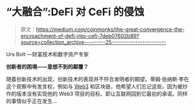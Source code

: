 # “大融合”:DeFi 对 CeFi 的侵蚀

> 原文：<https://medium.com/coinmonks/the-great-convergence-the-encroachment-of-defi-into-cefi-7deb07602b89?source=collection_archive---------25----------------------->

Urs Bolt —财富技术和数字资产专家

**创新者的困境——意想不到的颠覆？**

随着创新技术的出现，创新技术的表现并不符合发明者的期望。蒂姆·伯纳斯·李在这个观察中有发言权，例如与 [Web3](https://www.cnbc.com/2022/11/04/web-inventor-tim-berners-lee-wants-us-to-ignore-web3.html) 和区块链，他希望人们忘记这些，因为被炒作的版本没有实现他的 Web3 项目的目标，即让互联网回到它最初的承诺。同样的事情似乎正在发生…